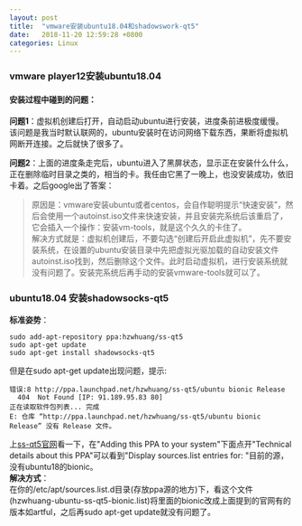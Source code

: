 ```yaml
---
layout: post
title:  "vmware安装ubuntu18.04和shadowswork-qt5"
date:   2018-11-20 12:59:28 +0800
categories: Linux
---
```

### vmware player12安装ubuntu18.04
#### 安装过程中碰到的问题：  
**问题1**：虚拟机创建后打开，自动启动ubuntu进行安装，进度条前进极度缓慢。  
该问题是我当时默认联网的，ubuntu安装时在访问网络下载东西，果断将虚拟机网断开连接。之后就快了很多了。  

**问题2**：上面的进度条走完后，ubuntu进入了黑屏状态，显示正在安装什么什么，正在删除临时目录之类的，相当的卡。我任由它黑了一晚上，也没安装成功，依旧卡着。之后google出了答案：  
>原因是：vmware安装ubuntu或者centos，会自作聪明提示“快速安装”，然后会使用一个autoinst.iso文件来快速安装，并且安装完系统后该重启了，它会插入一个操作：安装vm-tools，就是这个久久的卡住了。  
>解决方式就是：虚拟机创建后，不要勾选“创建后开启此虚拟机”，先不要安装系统，在设置的ubuntu安装目录中先把虚拟光驱加载的自动安装文件autoinst.iso找到，然后删除这个文件。此时启动虚拟机，进行安装系统就没有问题了。安装完系统后再手动的安装vmware-tools就可以了。

### ubuntu18.04 安装shadowsocks-qt5
**标准姿势**：
```
sudo add-apt-repository ppa:hzwhuang/ss-qt5
sudo apt-get update
sudo apt-get install shadowsocks-qt5
```
但是在sudo apt-get update出现问题，提示:
```
错误:8 http://ppa.launchpad.net/hzwhuang/ss-qt5/ubuntu bionic Release          
  404  Not Found [IP: 91.189.95.83 80]
正在读取软件包列表... 完成                        
E: 仓库 “http://ppa.launchpad.net/hzwhuang/ss-qt5/ubuntu bionic Release” 没有 Release 文件。
```
上[ss-qt5官网](https://code.launchpad.net/~hzwhuang/+archive/ubuntu/ss-qt5)看一下，在"Adding this PPA to your system"下面点开"Technical details about this PPA"可以看到"Display sources.list entries for: "目前的源，没有ubuntu18的bionic。  
**解决方式**：  
在你的/etc/apt/sources.list.d目录(存放ppa源的地方)下，看这个文件(hzwhuang-ubuntu-ss-qt5-bionic.list)将里面的bionic改成上面提到的官网有的版本如artful，之后再sudo apt-get update就没有问题了。